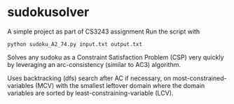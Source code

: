 # sudokusolver
A simple project as part of CS3243 assignment
Run the script with 
```
python sudoku_A2_74.py input.txt output.txt
```
Solves any sudoku as a Constraint Satisfaction Problem (CSP) very quickly by leveraging an arc-consistency (similar to AC3) algorithm. 

Uses backtracking (dfs) search after AC if necessary, on most-constrained-variables (MCV) with the smallest leftover domain where the domain variables are sorted by least-constraining-variable (LCV).
